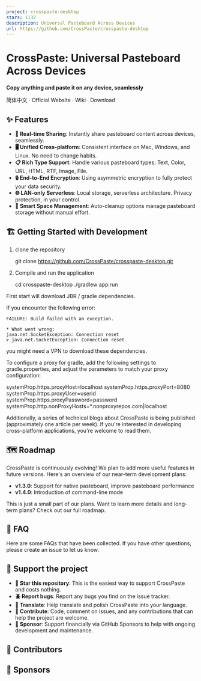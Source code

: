 ```yaml
---
project: crosspaste-desktop
stars: 1132
description: Universal Pasteboard Across Devices
url: https://github.com/CrossPaste/crosspaste-desktop
---
```


CrossPaste: Universal Pasteboard Across Devices
===============================================

**Copy anything and paste it on any device, seamlessly**  
  
简体中文 · Official Website · Wiki · Download  

✨ Features
----------

-   **🔄 Real-time Sharing**: Instantly share pasteboard content across devices, seamlessly.
-   **🖥️ Unified Cross-platform**: Consistent interface on Mac, Windows, and Linux. No need to change habits.
-   **📋 Rich Type Support**: Handle various pasteboard types: Text, Color, URL, HTML, RTF, Image, File.
-   **🔒 End-to-End Encryption**: Using asymmetric encryption to fully protect your data security.
-   **🌐 LAN-only Serverless**: Local storage, serverless architecture. Privacy protection, in your control.
-   **🧹 Smart Space Management**: Auto-cleanup options manage pasteboard storage without manual effort.

🏗 Getting Started with Development
-----------------------------------

1.  clone the repository
    
    git clone https://github.com/CrossPaste/crosspaste-desktop.git
    
2.  Compile and run the application
    
    cd crosspaste-desktop
    ./gradlew app:run
    

First start will download JBR / gradle dependencies.

If you encounter the following error:

```
FAILURE: Build failed with an exception.

* What went wrong:
java.net.SocketException: Connection reset
> java.net.SocketException: Connection reset
```

you might need a VPN to download these dependencies.

To configure a proxy for gradle, add the following settings to gradle.properties, and adjust the parameters to match your proxy configuration:

systemProp.https.proxyHost\=localhost
systemProp.https.proxyPort\=8080
systemProp.https.proxyUser\=userid
systemProp.https.proxyPassword\=password
systemProp.http.nonProxyHosts\=\*.nonproxyrepos.com|localhost

Additionally, a series of technical blogs about CrossPaste is being published (approximately one article per week). If you're interested in developing cross-platform applications, you're welcome to read them.

🗺️ Roadmap
-----------

CrossPaste is continuously evolving! We plan to add more useful features in future versions. Here's an overview of our near-term development plans:

-   **v1.3.0**: Support for native pasteboard, improve pasteboard performance
-   **v1.4.0**: Introduction of command-line mode

This is just a small part of our plans. Want to learn more details and long-term plans? Check out our full roadmap.

🙋 FAQ
------

Here are some FAQs that have been collected. If you have other questions, please create an issue to let us know.

🤝 Support the project
----------------------

-   **🌟 Star this repository**: This is the easiest way to support CrossPaste and costs nothing.
-   **🪲 Report bugs**: Report any bugs you find on the issue tracker.
-   **📖 Translate**: Help translate and polish CrossPaste into your language.
-   **📝 Contribute**: Code, comment on issues, and any contributions that can help the project are welcome.
-   **💖 Sponsor**: Support financially via GitHub Sponsors to help with ongoing development and maintenance.

📝 Contributors
---------------

💖 Sponsors
-----------
